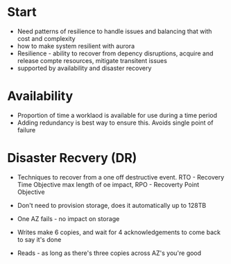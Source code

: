 # Start

- Need patterns of resilience to handle issues and balancing that with cost and complexity
- how to make system resilient with aurora
- Resilience - ability to recover from depency disruptions, acquire and release compte resources, mitigate transitent issues
- supported by availability and disaster recovery

# Availability

- Proportion of time a worklaod is available for use during a time period
- Adding redundancy is best way to ensure this. Avoids single point of failure

# Disaster Recvery (DR)

- Techniques to recover from a one off destructive event. RTO - Recovery Time Objective max length of oe impact, RPO - Recoverty Point Objective

- Don't need to provision storage, does it automatically up to 128TB

- One AZ fails - no impact on storage
- Writes make 6 copies, and wait for 4 acknowledgements to come back to say it's done
- Reads - as long as there's three copies across AZ's you're good

